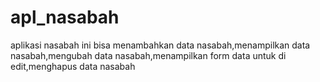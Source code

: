 # apl_nasabah
aplikasi nasabah ini bisa menambahkan data nasabah,menampilkan data nasabah,mengubah data nasabah,menampilkan form data untuk di edit,menghapus data nasabah
